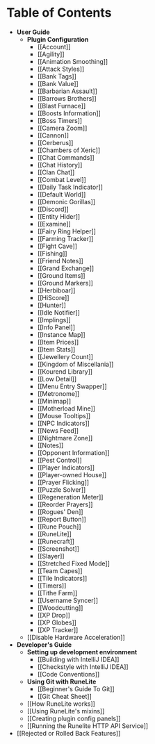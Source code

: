 # Table of Contents
* **User Guide**
  * **Plugin Configuration**
    * [[Account]]
    * [[Agility]]
    * [[Animation Smoothing]]
    * [[Attack Styles]]
    * [[Bank Tags]]
    * [[Bank Value]]
    * [[Barbarian Assault]]
    * [[Barrows Brothers]]
    * [[Blast Furnace]]
    * [[Boosts Information]]
    * [[Boss Timers]]
    * [[Camera Zoom]]
    * [[Cannon]]
    * [[Cerberus]]
    * [[Chambers of Xeric]]
    * [[Chat Commands]]
    * [[Chat History]]
    * [[Clan Chat]]
    * [[Combat Level]]
    * [[Daily Task Indicator]]
    * [[Default World]]
    * [[Demonic Gorillas]]
    * [[Discord]]
    * [[Entity Hider]]
    * [[Examine]]
    * [[Fairy Ring Helper]]
    * [[Farming Tracker]]
    * [[Fight Cave]]
    * [[Fishing]]
    * [[Friend Notes]]
    * [[Grand Exchange]]
    * [[Ground Items]]
    * [[Ground Markers]]
    * [[Herbiboar]]
    * [[HiScore]]
    * [[Hunter]]
    * [[Idle Notifier]]
    * [[Implings]]
    * [[Info Panel]]
    * [[Instance Map]]
    * [[Item Prices]]
    * [[Item Stats]]
    * [[Jewellery Count]]
    * [[Kingdom of Miscellania]]
    * [[Kourend Library]]
    * [[Low Detail]]
    * [[Menu Entry Swapper]]
    * [[Metronome]]
    * [[Minimap]]
    * [[Motherload Mine]]
    * [[Mouse Tooltips]]
    * [[NPC Indicators]]
    * [[News Feed]]
    * [[Nightmare Zone]]
    * [[Notes]]
    * [[Opponent Information]]
    * [[Pest Control]]
    * [[Player Indicators]]
    * [[Player-owned House]]
    * [[Prayer Flicking]]
    * [[Puzzle Solver]]
    * [[Regeneration Meter]]
    * [[Reorder Prayers]]
    * [[Rogues' Den]]
    * [[Report Button]]
    * [[Rune Pouch]]
    * [[RuneLite]]
    * [[Runecraft]]
    * [[Screenshot]]
    * [[Slayer]]
    * [[Stretched Fixed Mode]]
    * [[Team Capes]]
    * [[Tile Indicators]]
    * [[Timers]]
    * [[Tithe Farm]]
    * [[Username Syncer]]
    * [[Woodcutting]]
    * [[XP Drop]]
    * [[XP Globes]]
    * [[XP Tracker]]
  * [[Disable Hardware Acceleration]]
* **Developer's Guide**
  * **Setting up development environment**
    * [[Building with IntelliJ IDEA]]
    * [[Checkstyle with IntelliJ IDEA]]
    * [[Code Conventions]]
  * **Using Git with RuneLite**
    * [[Beginner's Guide To Git]]
    * [[Git Cheat Sheet]]
  * [[How RuneLite works]]
  * [[Using RuneLite's mixins]]
  * [[Creating plugin config panels]]
  * [[Running the Runelite HTTP API Service]]
* [[Rejected or Rolled Back Features]]

